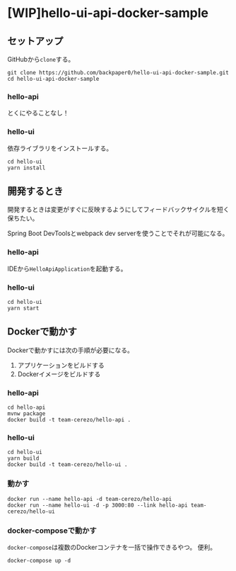 # [WIP]hello-ui-api-docker-sample

## セットアップ

GitHubから`clone`する。

```console
git clone https://github.com/backpaper0/hello-ui-api-docker-sample.git
cd hello-ui-api-docker-sample
```

### hello-api

とくにやることなし！

### hello-ui

依存ライブラリをインストールする。

```console
cd hello-ui
yarn install
```

## 開発するとき

開発するときは変更がすぐに反映するようにしてフィードバックサイクルを短く保ちたい。

Spring Boot DevToolsとwebpack dev serverを使うことでそれが可能になる。

### hello-api

IDEから`HelloApiApplication`を起動する。

### hello-ui

```console
cd hello-ui
yarn start
```

## Dockerで動かす

Dockerで動かすには次の手順が必要になる。

1. アプリケーションをビルドする
2. Dockerイメージをビルドする

### hello-api

```console
cd hello-api
mvnw package
docker build -t team-cerezo/hello-api .
```

### hello-ui

```console
cd hello-ui
yarn build
docker build -t team-cerezo/hello-ui .
```

### 動かす

```console
docker run --name hello-api -d team-cerezo/hello-api
docker run --name hello-ui -d -p 3000:80 --link hello-api team-cerezo/hello-ui
```

### docker-composeで動かす

`docker-compose`は複数のDockerコンテナを一括で操作できるやつ。
便利。

```console
docker-compose up -d
```
